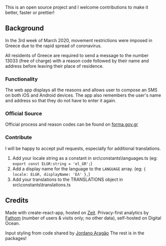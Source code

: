 This is an open source project and I welcome contributions to make it better, faster or prettier!

## Background
In the 3rd week of March 2020, movement restrictions were imposed in Greece due to the rapid spread of coronavirus. 

All residents of Greece are required to send a message to the number 13033 (free of charge) with a reason code followed by their name and address before leaving their place of residence.

### Functionality

The web app displays all the reasons and allows user to compose an SMS on both iOS and Android devices.
The app also remembers the user's name and address so that they do not have to enter it again.

### Official Source

Official process and reason codes can be found on <a href="https://forma.gov.gr/#sms" target="_blank">forma.gov.gr</a>

### Contribute
I will be happy to accept pull requests, especially for additional translations.
1. Add your locale string as a constant in src\constants\languages.ts 
    (eg: `export const ELGR:string = 'el_GR';`) 
2. Add a display name for the language to the `LANGUAGE` array.
    (eg: `{ locale: ELGR, displayName: 'ΕΛ' },`)
3. Add your translations to the TRANSLATIONS object in src\constants\translations.ts

## Credits
Made with create-react-app, hosted on <a href="https://zeit.co/" target="_blank">Zeit</a>.
Privacy-first analytics by <a href="https://usefathom.com/" target="_blank">Fathom</a> (number of users & visits only; no other data), self-hosted on Digital Ocean.

Input styling from code shared by <a href="https://codepen.io/jordanoaragao/pen/teqFw" target="_blank">Jordano Aragão</a>
The rest is in the packages!